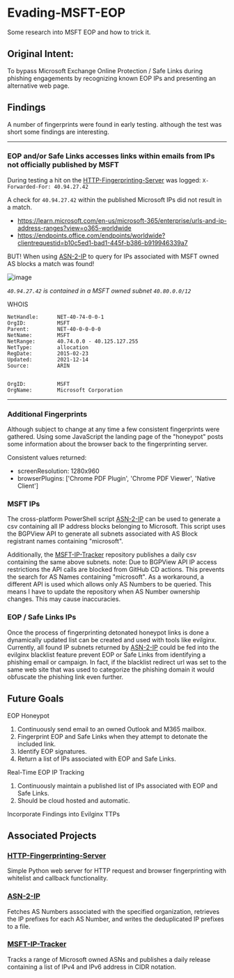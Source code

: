 # Evading-MSFT-EOP
Some research into MSFT EOP and how to trick it.

## Original Intent: 
To bypass Microsoft Exchange Online Protection / Safe Links during phishing engagements by recognizing known EOP IPs and presenting an alternative web page. 

## Findings

A number of fingerprints were found in early testing. although the test was short some findings are interesting. 

<hr/>


### EOP and/or Safe Links accesses links within emails from IPs not officially published by MSFT

During testing a hit on the [HTTP-Fingerprinting-Server](https://github.com/aalex954/HTTP-Fingerprinting-Server) was logged:
```X-Forwarded-For: 40.94.27.42```

A check for ```40.94.27.42``` within the published Microsoft IPs did not result in a match.

- https://learn.microsoft.com/en-us/microsoft-365/enterprise/urls-and-ip-address-ranges?view=o365-worldwide
- https://endpoints.office.com/endpoints/worldwide?clientrequestid=b10c5ed1-bad1-445f-b386-b919946339a7

BUT! When using [ASN-2-IP](https://github.com/aalex954/ASN-2-IP) to query for IPs associated with MSFT owned AS blocks a match was found!

![image](https://github.com/aalex954/Evading-MSFT-EOP/assets/6628565/333fd5a0-17a8-434f-b98d-bb7cd10614f1)

_```40.94.27.42``` is contained in a MSFT owned subnet ```40.80.0.0/12```_

WHOIS

```
NetHandle:      NET-40-74-0-0-1
OrgID:          MSFT
Parent:         NET-40-0-0-0-0
NetName:        MSFT
NetRange:       40.74.0.0 - 40.125.127.255
NetType:        allocation
RegDate:        2015-02-23
Updated:        2021-12-14
Source:         ARIN


OrgID:          MSFT
OrgName:        Microsoft Corporation
```

<hr/>

### Additional Fingerprints

Although subject to change at any time a few consistent fingerprints were gathered.
Using some JavaScript the landing page of the "honeypot" posts some information about the browser back to the fingerprinting server.

Consistent values returned:

- screenResolution: 1280x960
- browserPlugins: ['Chrome PDF Plugin', 'Chrome PDF Viewer', 'Native Client']

### MSFT IPs

The cross-platform PowerShell script [ASN-2-IP](https://github.com/aalex954/ASN-2-IP) can be used to generate a csv containing all IP address blocks belonging to Microsoft. This script uses the BGPView API to generate all subnets associated with AS Block registrant names containing "microsoft".

Additionally, the [MSFT-IP-Tracker](https://github.com/aalex954/MSFT-IP-Tracker) repository publishes a daily csv containing the same above subnets.
note: Due to BGPView API IP access restrictions the API calls are blocked from GitHub CD actions. This prevents the search for AS Names containing "microsoft". As a workaround, a different API is used which allows only AS Numbers to be queried. This means I have to update the repository when AS Number ownership changes. This may cause inaccuracies.  

### EOP / Safe Links IPs

Once the process of fingerprinting detonated honeypot links is done a dynamically updated list can be created and used with tools like evilginx.
Currently, all found IP subnets returned by [ASN-2-IP](https://github.com/aalex954/ASN-2-IP) could be fed into the evilginx blacklist feature prevent EOP or Safe Links from identifying a phishing email or campaign.
In fact, if the blacklist redirect url was set to the same web site that was used to categorize the phishing domain it would obfuscate the phishing link even further.

## Future Goals

EOP Honeypot

1. Continuously send email to an owned Outlook and M365 mailbox.
2. Fingerprint EOP and Safe Links when they attempt to detonate the included link.
3. Identify EOP signatures.
4. Return a list of IPs associated with EOP and Safe Links.

Real-Time EOP IP Tracking

1. Continuously maintain a published list of IPs associated with EOP and Safe Links.
2. Should be cloud hosted and automatic.

Incorporate Findings into Evilginx TTPs

## Associated Projects

### [HTTP-Fingerprinting-Server](https://github.com/aalex954/HTTP-Fingerprinting-Server)

Simple Python web server for HTTP request and browser fingerprinting with whitelist and callback functionality.

### [ASN-2-IP](https://github.com/aalex954/ASN-2-IP)

Fetches AS Numbers associated with the specified organization, retrieves the IP prefixes for each AS Number, and writes the deduplicated IP prefixes to a file.

### [MSFT-IP-Tracker](https://github.com/aalex954/MSFT-IP-Tracker)

Tracks a range of Microsoft owned ASNs and publishes a daily release containing a list of IPv4 and IPv6 address in CIDR notation.
